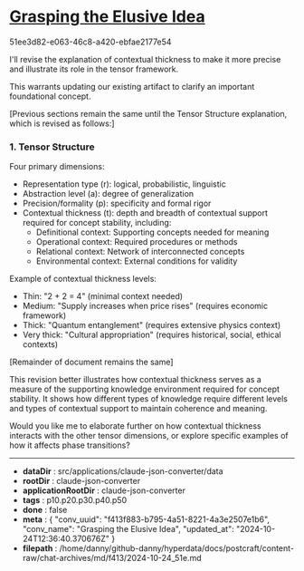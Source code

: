 # [Grasping the Elusive Idea](https://claude.ai/chat/f413f883-b795-4a51-8221-4a3e2507e1b6)

51ee3d82-e063-46c8-a420-ebfae2177e54

 I'll revise the explanation of contextual thickness to make it more precise and illustrate its role in the tensor framework.

<antThinking>This warrants updating our existing artifact to clarify an important foundational concept.</antThinking>

<antArtifact identifier="coherence-tensors" type="text/markdown" title="Coherence Tensors: A Framework for Knowledge Stability Analysis">

[Previous sections remain the same until the Tensor Structure explanation, which is revised as follows:]

### 1. Tensor Structure
Four primary dimensions:
- Representation type (r): logical, probabilistic, linguistic
- Abstraction level (a): degree of generalization
- Precision/formality (p): specificity and formal rigor
- Contextual thickness (t): depth and breadth of contextual support required for concept stability, including:
  * Definitional context: Supporting concepts needed for meaning
  * Operational context: Required procedures or methods
  * Relational context: Network of interconnected concepts
  * Environmental context: External conditions for validity
  
Example of contextual thickness levels:
- Thin: "2 + 2 = 4" (minimal context needed)
- Medium: "Supply increases when price rises" (requires economic framework)
- Thick: "Quantum entanglement" (requires extensive physics context)
- Very thick: "Cultural appropriation" (requires historical, social, ethical contexts)

[Remainder of document remains the same]

</antArtifact>

This revision better illustrates how contextual thickness serves as a measure of the supporting knowledge environment required for concept stability. It shows how different types of knowledge require different levels and types of contextual support to maintain coherence and meaning.

Would you like me to elaborate further on how contextual thickness interacts with the other tensor dimensions, or explore specific examples of how it affects phase transitions?

---

* **dataDir** : src/applications/claude-json-converter/data
* **rootDir** : claude-json-converter
* **applicationRootDir** : claude-json-converter
* **tags** : p10.p20.p30.p40.p50
* **done** : false
* **meta** : {
  "conv_uuid": "f413f883-b795-4a51-8221-4a3e2507e1b6",
  "conv_name": "Grasping the Elusive Idea",
  "updated_at": "2024-10-24T12:36:40.370676Z"
}
* **filepath** : /home/danny/github-danny/hyperdata/docs/postcraft/content-raw/chat-archives/md/f413/2024-10-24_51e.md